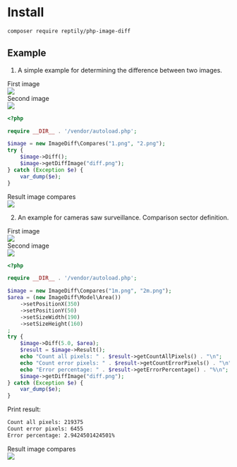 # Install
```bash
composer require reptily/php-image-diff
```

## Example

1. A simple example for determining the difference between two images.

First image\
<img src="https://sun9-22.userapi.com/impg/IoCl6NF_DIdogNmuNSbIBeb9234egwh77roY_w/jk-u-txXKGo.jpg?size=100x100&quality=96&sign=b1d54ac79853405d704d0be366114a45&type=album">\
Second image\
<img src="https://sun9-66.userapi.com/impg/mWfKVKAMWoHGzHNcXNOjpk3SrDIu5Z_ccofScQ/lzY3HmhSEhc.jpg?size=100x100&quality=96&sign=27fe8c0f1fd83fd3446e047fcb41f13b&type=album">
```php
<?php

require __DIR__ . '/vendor/autoload.php';

$image = new ImageDiff\Compares("1.png", "2.png");
try {
    $image->Diff();
    $image->getDiffImage("diff.png");
} catch (Exception $e) {
    var_dump($e);
}
```
Result image compares\
<img src="https://sun9-72.userapi.com/impg/JXVsUuk0R-cjSAOBCu7VUjkGbNyHDzZKcOHT9g/U6NuZmCusdM.jpg?size=100x100&quality=96&sign=a12ba6f19b94712454afac961ce93e1f&type=album">

2. An example for cameras saw surveillance. Comparison sector definition.

First image\
<img src="https://sun9-35.userapi.com/impg/eEozP8dYRToQHYYGqNHjNkuGJOVSGaDi-M4zfA/jLZ0DI2lTEw.jpg?size=625x351&quality=96&sign=36b1686e3118a602507154b768280954&type=album">\
Second image\
<img src="https://sun9-38.userapi.com/impg/w32LFKreFezapSDAmcv4oGSWB5f-533_uujCEg/qzo3Jipp8N0.jpg?size=625x351&quality=96&sign=dc2e713ca6a5722b070e7e98e5dc6830&type=album">

```php
<?php

require __DIR__ . '/vendor/autoload.php';

$image = new ImageDiff\Compares("1m.png", "2m.png");
$area = (new ImageDiff\Model\Area())
    ->setPositionX(350)
    ->setPositionY(50)
    ->setSizeWidth(190)
    ->setSizeHeight(160)
;
try {
    $image->Diff(5.0, $area);
    $result = $image->Result();
    echo "Count all pixels: " . $result->getCountAllPixels() . "\n";
    echo "Count error pixels: " . $result->getCountErrorPixels() . "\n";
    echo "Error percentage: " . $result->getErrorPercentage() . "%\n";
    $image->getDiffImage("diff.png");
} catch (Exception $e) {
    var_dump($e);
}
```
Print result:
```bash
Count all pixels: 219375
Count error pixels: 6455
Error percentage: 2.9424501424501%
```

Result image compares\
<img src="https://sun9-17.userapi.com/impg/ImyWCRFbJmS7JPY5oA5SAk5PoYVmQksubbF4SQ/D5W92MkYwvU.jpg?size=625x351&quality=96&sign=07b23acc5f0e65c0c48c462e4210b327&type=album">